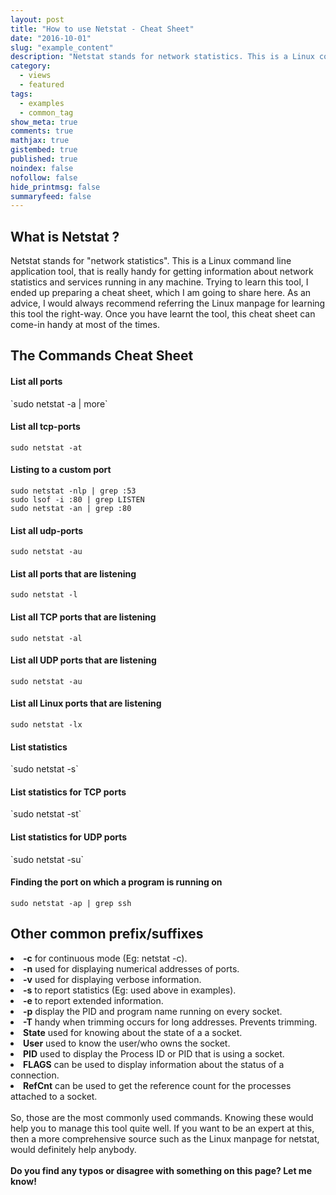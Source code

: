 ```yaml
---
layout: post
title: "How to use Netstat - Cheat Sheet"
date: "2016-10-01"
slug: "example_content"
description: "Netstat stands for network statistics. This is a Linux command line application tool, that is really handy for getting information about network statistics and services running in any  machine. Trying to learn this tool, I ended up preparing a cheat sheet, which I am going to share here. As an advice, I would always recommend referring the <b>Linux manpage</b> for learning this tool the right-way. Once you have learnt the tool, this cheat sheet can come-in handy at most of the times."
category:
  - views
  - featured
tags:
  - examples
  - common_tag
show_meta: true
comments: true
mathjax: true
gistembed: true
published: true
noindex: false
nofollow: false
hide_printmsg: false
summaryfeed: false
---
```


<h2>What is Netstat ?</h2>
Netstat stands for "network statistics". This is a Linux command line application tool, that is really handy for getting information about network statistics and services running in any  machine. Trying to learn this tool, I ended up preparing a cheat sheet, which I am going to share here. As an advice, I would always recommend referring the Linux manpage for learning this tool the right-way. Once you have learnt the tool, this cheat sheet can come-in handy at most of the times.

<h2>The Commands Cheat Sheet</h2>

<h4>List all ports</h4>
`sudo netstat -a | more`

<h4>List all tcp-ports </h4>

`sudo netstat -at`

<h4> Listing to a custom port </h4>

`sudo netstat -nlp | grep :53`<br>
`sudo lsof -i :80 | grep LISTEN`<br>
`sudo netstat -an | grep :80`

<h4>List all udp-ports </h4>

`sudo netstat -au`

<h4>List all ports that are listening</h4>

`sudo netstat -l`

<h4>List all TCP ports that are listening</h4>

`sudo netstat -al`


<h4>List all UDP ports that are listening</h4>

`sudo netstat -au`

<h4>List all Linux ports that are listening</h4>

`sudo netstat -lx`

<h4> List statistics </h4>
`sudo netstat -s`

<h4> List statistics for TCP ports </h4>
`sudo netstat -st`

<h4> List statistics for UDP ports </h4>
`sudo netstat -su`

<h4>Finding the port on which a program is running on</h4>

`sudo netstat -ap | grep ssh`

<h2>Other common prefix/suffixes</h2>


<li> <b>-c</b>     for continuous mode (Eg: netstat -c).
<li> <b>-n</b>     used for displaying numerical addresses of ports.
<li> <b>-v</b>     used for displaying verbose information.
<li> <b>-s</b>     to report statistics (Eg: used above in examples).
<li> <b>-e</b>     to report extended information.
<li> <b>-p</b>     display the PID and program name running on every socket.
<li> <b>-T</b>     handy when trimming occurs for long addresses. Prevents trimming.
<li> <b>State</b>  used for knowing about the state of a a socket.
<li> <b>User</b>   used to know the user/who owns the socket.
<li> <b>PID</b>    used to display the Process ID or PID that is using a socket.
<li> <b>FLAGS</b>  can be used to display information about the status of a connection.
<li> <b>RefCnt</b> can be used to get the reference count for the processes attached to a socket.
<br>
<br>
So, those are the most commonly used commands. Knowing these would help you to manage this tool quite well. If you want to be an expert at this, then a more comprehensive source such as the Linux manpage for netstat, would definitely help anybody.

<br>
<br>
<b>Do you find any typos or disagree with something on this page? Let me know!</b>
